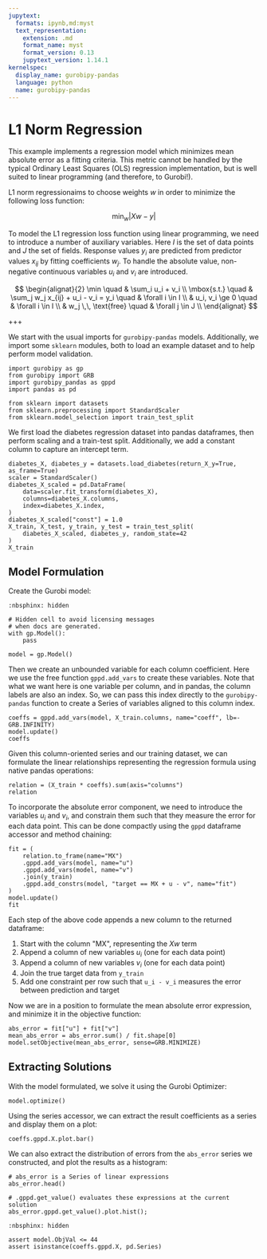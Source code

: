 ```yaml
---
jupytext:
  formats: ipynb,md:myst
  text_representation:
    extension: .md
    format_name: myst
    format_version: 0.13
    jupytext_version: 1.14.1
kernelspec:
  display_name: gurobipy-pandas
  language: python
  name: gurobipy-pandas
---
```


# L1 Norm Regression

This example implements a regression model which minimizes mean absolute error as a fitting criteria. This metric cannot be handled by the typical Ordinary Least Squares (OLS) regression implementation, but is well suited to linear programming (and therefore, to Gurobi!).

L1 norm regressionaims to choose weights $w$ in order to minimize the following loss function:

$$
\min_w \lvert Xw - y \rvert
$$

To model the L1 regression loss function using linear programming, we need to introduce a number of auxiliary variables. Here $I$ is the set of data points and $J$ the set of fields. Response values $y_i$ are predicted from predictor values $x_{ij}$ by fitting coefficients $w_j$. To handle the absolute value, non-negative continuous variables $u_i$ and $v_i$ are introduced.

$$
\begin{alignat}{2}
\min \quad        & \sum_i u_i + v_i \\
\mbox{s.t.} \quad & \sum_j w_j x_{ij} + u_i - v_i = y_i \quad & \forall i \in I \\
                  & u_i, v_i \ge 0                     \quad & \forall i \in I \\
                  & w_j \,\, \text{free}               \quad & \forall j \in J \\
\end{alignat}
$$

+++

We start with the usual imports for `gurobipy-pandas` models. Additionally, we import some `sklearn` modules, both to load an example dataset and to help perform model validation.

```{code-cell} ipython3
import gurobipy as gp
from gurobipy import GRB
import gurobipy_pandas as gppd
import pandas as pd

from sklearn import datasets
from sklearn.preprocessing import StandardScaler
from sklearn.model_selection import train_test_split
```

We first load the diabetes regression dataset into pandas dataframes, then perform scaling and a train-test split. Additionally, we add a constant column to capture an intercept term.

```{code-cell} ipython3
diabetes_X, diabetes_y = datasets.load_diabetes(return_X_y=True, as_frame=True)
scaler = StandardScaler()
diabetes_X_scaled = pd.DataFrame(
    data=scaler.fit_transform(diabetes_X),
    columns=diabetes_X.columns,
    index=diabetes_X.index,
)
diabetes_X_scaled["const"] = 1.0
X_train, X_test, y_train, y_test = train_test_split(
    diabetes_X_scaled, diabetes_y, random_state=42
)
X_train
```

## Model Formulation

Create the Gurobi model:

```{code-cell} ipython3
:nbsphinx: hidden

# Hidden cell to avoid licensing messages
# when docs are generated.
with gp.Model():
    pass
```

```{code-cell} ipython3
model = gp.Model()
```

Then we create an unbounded variable for each column coefficient. Here we use the free function `gppd.add_vars` to create these variables. Note that what we want here is one variable per column, and in pandas, the column labels are also an index. So, we can pass this index directly to the `gurobipy-pandas` function to create a Series of variables aligned to this column index.

```{code-cell} ipython3
coeffs = gppd.add_vars(model, X_train.columns, name="coeff", lb=-GRB.INFINITY)
model.update()
coeffs
```

Given this column-oriented series and our training dataset, we can formulate the linear relationships representing the regression formula using native pandas operations:

```{code-cell} ipython3
relation = (X_train * coeffs).sum(axis="columns")
relation
```

To incorporate the absolute error component, we need to introduce the variables $u_i$ and $v_i$, and constrain them such that they measure the error for each data point. This can be done compactly using the `gppd` dataframe accessor and method chaining:

```{code-cell} ipython3
fit = (
    relation.to_frame(name="MX")
    .gppd.add_vars(model, name="u")
    .gppd.add_vars(model, name="v")
    .join(y_train)
    .gppd.add_constrs(model, "target == MX + u - v", name="fit")
)
model.update()
fit
```

Each step of the above code appends a new column to the returned dataframe:

1. Start with the column "MX", representing the $Xw$ term
2. Append a column of new variables $u_i$ (one for each data point)
3. Append a column of new variables $v_i$ (one for each data point)
4. Join the true target data from `y_train`
5. Add one constraint per row such that `u_i - v_i` measures the error between prediction and target

Now we are in a position to formulate the mean absolute error expression, and minimize it in the objective function:

```{code-cell} ipython3
abs_error = fit["u"] + fit["v"]
mean_abs_error = abs_error.sum() / fit.shape[0]
model.setObjective(mean_abs_error, sense=GRB.MINIMIZE)
```

## Extracting Solutions

With the model formulated, we solve it using the Gurobi Optimizer:

```{code-cell} ipython3
model.optimize()
```

Using the series accessor, we can extract the result coefficients as a series and display them on a plot:

```{code-cell} ipython3
coeffs.gppd.X.plot.bar()
```

We can also extract the distribution of errors from the `abs_error` series we constructed, and plot the results as a histogram:

```{code-cell} ipython3
# abs_error is a Series of linear expressions
abs_error.head()
```

```{code-cell} ipython3
# .gppd.get_value() evaluates these expressions at the current solution
abs_error.gppd.get_value().plot.hist();
```

```{code-cell} ipython3
:nbsphinx: hidden

assert model.ObjVal <= 44
assert isinstance(coeffs.gppd.X, pd.Series)
```
